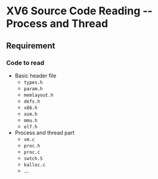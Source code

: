 # XV6 Source Code Reading -- Process and Thread

## Requirement

### Code to read

* Basic header file
  * `types.h`
  * `param.h`
  * `memlayout.h`
  * `defs.h`
  * `x86.h`
  * `asm.h`
  * `mmu.h`
  * `elf.h`
* Process and thread part
  * `vm.c`
  * `proc.h`
  * `proc.c`
  * `swtch.S`
  * `kalloc.c`
  * ...
